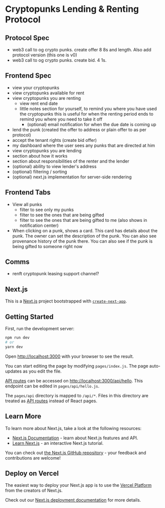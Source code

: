 # Cryptopunks Lending & Renting Protocol

## Protocol Spec

- web3 call to og crypto punks. create offer 8 8s and length. Also add protocol version (this one is v0)
- web3 call to og crypto punks. create bid. 4 1s.

## Frontend Spec

- view your cryptopunks
- view cryptopunks available for rent
- view cryptopunks you are renting
  - view rent end date
  - little notes section for yourself, to remind you where you have used the cryptopunks
    this is useful for when the renting period ends to remind you where you need to take it off
    - (optional) email notification for when the due date is coming up 
- lend the punk (created the offer to address or plain offer to as per protocol)
- accept the tenant rights (create bid offer)
- my dashboard where the user sees any punks that are directed at him
- view cryptopunks you are lending
- section about how it works
- section about responsibilities of the renter and the lender
- (optional) ability to view lender's address
- (optional) filtering / sorting
- (optional) next.js implementation for server-side rendering

## Frontend Tabs

- View all punks
  - filter to see only my punks
  - filter to see the ones that are being gifted
  - filter to see the ones that are being gifted to me (also shows in notification center)
- When clicking on a punk, shows a card. This card has details about the punk. The owner can set
  the description of the punk. You can also see provenance history of the punk there. You can also
  see if the punk is being gifted to someone right now

## Comms

- renft cryptopunk leasing support channel?

## Next.js

This is a [Next.js](https://nextjs.org/) project bootstrapped with [`create-next-app`](https://github.com/vercel/next.js/tree/canary/packages/create-next-app).

## Getting Started

First, run the development server:

```bash
npm run dev
# or
yarn dev
```

Open [http://localhost:3000](http://localhost:3000) with your browser to see the result.

You can start editing the page by modifying `pages/index.js`. The page auto-updates as you edit the file.

[API routes](https://nextjs.org/docs/api-routes/introduction) can be accessed on [http://localhost:3000/api/hello](http://localhost:3000/api/hello). This endpoint can be edited in `pages/api/hello.js`.

The `pages/api` directory is mapped to `/api/*`. Files in this directory are treated as [API routes](https://nextjs.org/docs/api-routes/introduction) instead of React pages.

## Learn More

To learn more about Next.js, take a look at the following resources:

- [Next.js Documentation](https://nextjs.org/docs) - learn about Next.js features and API.
- [Learn Next.js](https://nextjs.org/learn) - an interactive Next.js tutorial.

You can check out [the Next.js GitHub repository](https://github.com/vercel/next.js/) - your feedback and contributions are welcome!

## Deploy on Vercel

The easiest way to deploy your Next.js app is to use the [Vercel Platform](https://vercel.com/new?utm_medium=default-template&filter=next.js&utm_source=create-next-app&utm_campaign=create-next-app-readme) from the creators of Next.js.

Check out our [Next.js deployment documentation](https://nextjs.org/docs/deployment) for more details.
